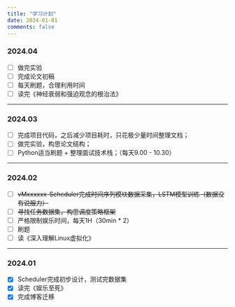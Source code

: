 ```yaml
---
title: "学习计划"
date: 2024-01-01
comments: false
---
```

### 2024.04
- [ ] 做完实验
- [ ] 完成论文初稿
- [ ] 每天刷题，合理利用时间
- [ ] 读完《神经衰弱和强迫观念的根治法》
- - -
### 2024.03
- [ ] 完成项目代码，之后减少项目耗时，只花极少量时间整理文档；
- [ ] 做完实验，构思论文结构；
- [ ] Python适当刷题 + 整理面试技术栈；（每天9.00 - 10.30）
- - -
### 2024.02
- [ ] ~~vMxxxxxx-Scheduler完成时间序列模块数据采集，LSTM模型训练（数据没有说服力）~~
- [ ] ~~寻找任务数据集，构思调度策略框架~~
- [ ] 严格限制娱乐时间，每天1H（30min * 2）
- [ ] 刷题
- [ ] 读《深入理解Linux虚拟化》
- - -
### 2024.01
- [x] Scheduler完成初步设计，测试完数据集
- [x] 读完《娱乐至死》
- [x] 完成博客迁移
